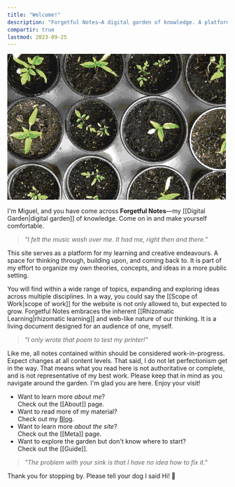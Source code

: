 ```yaml
---
title: "Welcome!"
description: "Forgetful Notes—A digital garden of knowledge. A platform for my learning and creative endeavours. A space for thinking through, building upon, and coming back to."
compartir: true
lastmod: 2023-09-25
---
```


![saplings from above](https://raw.githubusercontent.com/semanticdata/public-test/main/PNG/leaflets-dithered.png)

I'm Miguel, and you have come across **Forgetful Notes**—my [[Digital Garden|digital garden]] of knowledge. Come on in and make yourself comfortable.

> _"I felt the music wash over me. It had me, right then and there."_

This site serves as a platform for my learning and creative endeavours. A space for thinking through, building upon, and coming back to. It is part of my effort to organize my own theories, concepts, and ideas in a more public setting.

You will find within a wide range of topics, expanding and exploring ideas across multiple disciplines. In a way, you could say the [[Scope of Work|scope of work]] for the website is not only allowed to, but expected to grow. Forgetful Notes embraces the inherent [[Rhizomatic Learning|rhizomatic learning]] and web-like nature of our thinking. It is a living document designed for an audience of one, myself.

> _"I only wrote that poem to test my printer!"_

Like me, all notes contained within should be considered work-in-progress. Expect changes at all content levels. That said, I do not let perfectionism get in the way. That means what you read here is not authoritative or complete, and is not representative of my best work. Please keep that in mind as you navigate around the garden. I'm glad you are here. Enjoy your visit!

* Want to learn more _about me_?  
	Check out the [[About]] page.
* Want to read more of my material?  
	Check out my [Blog](https://miguelpimentel.do/).
* Want to learn more _about the site_?  
	Check out the [[Meta]] page.
* Want to explore the garden but don't know where to start?  
	Check out the [[Guide]].

> _"The problem with your sink is that I have no idea how to fix it."_

Thank you for stopping by. Please tell your dog I said Hi! 🐶
